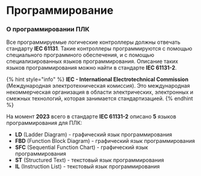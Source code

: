 # Программирование

### О программировании ПЛК <a href="#about-plc-programming" id="about-plc-programming"></a>

Все программируемые логические контроллеры должны отвечать стандарту **IEC 61131**. Такие контроллеры программируются с помощью специального программного обеспечения, и с помощью специализированных языков программирования. Описание таких языков программирования можно найти в стандарте **IEC 61131-2**.&#x20;

{% hint style="info" %}
**IEC - International Electrotechnical Commission** (Международная электротехническая комиссия). Это международная некоммерческая организация в области  электрических, электронных и смежных технологий, которая занимается стандартизацией.
{% endhint %}

На момент **2023** всего в стандарте **IEC 61131-2** описано **5** языков программирования для ПЛК:

* **LD** (Ladder Diagram) - графический язык программирования
* **FBD** (Function Block Diagram) - графический язык программирования
* **SFC** (Sequential Function Chart) - графический язык программирования
* **ST** (Structured Text) - текстовый язык программирования
* **IL** (Instruction List) - текстовый язык программирования





